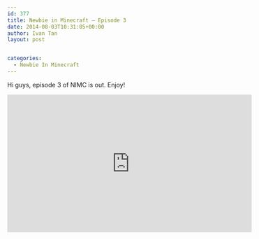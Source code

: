 ```yaml
---
id: 377
title: Newbie in Minecraft – Episode 3
date: 2014-08-03T10:31:05+00:00
author: Ivan Tan
layout: post


categories:
  - Newbie In Minecraft
---
```

Hi guys, episode 3 of NIMC is out. Enjoy!

<iframe width="560" height="315" src="https://www.youtube.com/embed/WtjnMhCgiYI" frameborder="0" allowfullscreen></iframe>
